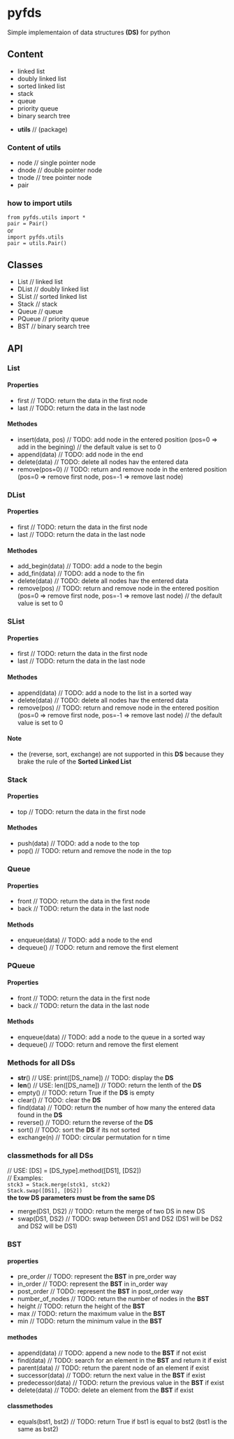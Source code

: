 # pyfds

Simple implementaion of data structures __(DS)__ for python

## Content

- linked list
- doubly linked list
- sorted linked list
- stack
- queue
- priority queue
- binary search tree
* __utils__ // (package)

### Content of utils

- node // single pointer node
- dnode // double pointer node
- tnode // tree pointer node
- pair

### how to import utils

`from pyfds.utils import *`\
`pair = Pair()`\
or\
`import pyfds.utils`\
`pair = utils.Pair()`

## Classes

- List // linked list
- DList // doubly linked list
- SList // sorted linked list
- Stack // stack
- Queue // queue
- PQueue // priority queue
- BST // binary search tree

## API

### List

#### Properties

- first // TODO: return the data in the first node
- last // TODO: return the data in the last node

#### Methodes

- insert(data, pos) // TODO: add node in the entered position (pos=0 => add in the begining) // the default value is set to 0
- append(data) // TODO: add node in the end
- delete(data) // TODO: delete all nodes hav the entered data
- remove(pos=0) // TODO: return and remove node in the entered position (pos=0 => remove first node, pos=-1 => remove last node)

### DList

#### Properties

- first // TODO: return the data in the first node
- last // TODO: return the data in the last node

#### Methodes

- add_begin(data) // TODO: add a node to the begin
- add_fin(data) // TODO: add a node to the fin
- delete(data) // TODO: delete all nodes hav the entered data
- remove(pos) // TODO: return and remove node in the entered position (pos=0 => remove first node, pos=-1 => remove last node) // the default value is set to 0

### SList

#### Properties

- first // TODO: return the data in the first node
- last // TODO: return the data in the last node

#### Methodes

- append(data) // TODO: add a node to the list in a sorted way
- delete(data) // TODO: delete all nodes hav the entered data
- remove(pos) // TODO: return and remove node in the entered position (pos=0 => remove first node, pos=-1 => remove last node) // the default value is set to 0

#### Note

- the (reverse, sort, exchange) are not supported in this __DS__ because they brake the rule of the __Sorted Linked List__

### Stack

#### Properties

- top // TODO: return the data in the first node

#### Methodes

- push(data) // TODO: add a node to the top
- pop() // TODO: return and remove the node in the top

### Queue

#### Properties

- front // TODO: return the data in the first node
- back // TODO: return the data in the last node

#### Methods

- enqueue(data) // TODO: add a node to the end
- dequeue() // TODO: return and remove the first element

### PQueue

#### Properties

- front // TODO: return the data in the first node
- back // TODO: return the data in the last node

#### Methods

- enqueue(data) // TODO: add a node to the queue in a sorted way
- dequeue() // TODO: return and remove the first element

### Methods for all DSs

- __str__() // USE: print([DS_name]) // TODO: display the __DS__
- __len__() // USE: len([DS_name]) // TODO: return the lenth of the __DS__
- empty() // TODO: return True if the __DS__ is empty
- clear() // TODO: clear the __DS__
- find(data) // TODO: return the number of how many the entered data found in the __DS__
- reverse() // TODO: return the reverse of the __DS__
- sort() // TODO: sort the __DS__ if its not sorted
- exchange(n) // TODO: circular permutation for n time

### classmethods for all DSs

// USE: [DS] = [DS_type].method([DS1], [DS2])<br>
// Examples:<br>
`stck3 = Stack.merge(stck1, stck2)`<br>
`Stack.swap([DS1], [DS2])`<br>
__the tow DS parameters must be from the same DS__

- merge(DS1, DS2) // TODO: return the merge of two DS in new DS
- swap(DS1, DS2) // TODO: swap between DS1 and DS2 (DS1 will be DS2 and DS2 will be DS1)

### BST

#### properties

- pre_order // TODO: represent the __BST__ in pre_order way
- in_order // TODO: represent the __BST__ in in_order way
- post_order // TODO: represent the __BST__ in post_order way
- number_of_nodes // TODO: return the number of nodes in the __BST__
- height // TODO: return the height of the __BST__
- max // TODO: return the maximum value in the __BST__
- min // TODO: return the minimum value in the __BST__ 

#### methodes

- append(data) // TODO: append a new node to the __BST__ if not exist
- find(data) // TODO: search for an element in the __BST__ and return it if exist 
- parent(data) // TODO: return the parent node of an element if exist
- successor(data) // TODO: return the next value in the __BST__ if exist
- predecessor(data) // TODO: return the previous value in the __BST__ if exist
- delete(data) // TODO: delete an element from the __BST__ if exist 

#### classmethodes

- equals(bst1, bst2) // TODO: return True if bst1 is equal to bst2 (bst1 is the same as bst2)